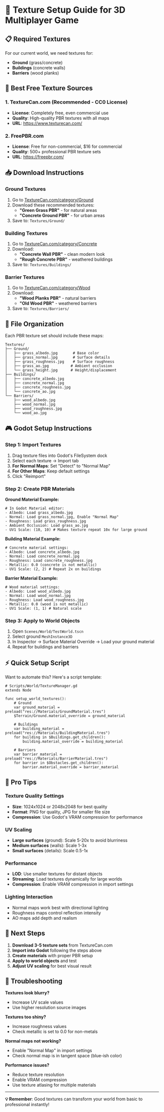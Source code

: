 # 🎨 **Texture Setup Guide for 3D Multiplayer Game**

## **📋 Required Textures**

For our current world, we need textures for:
- **Ground** (grass/concrete)
- **Buildings** (concrete walls)  
- **Barriers** (wood planks)

## **🔗 Best Free Texture Sources**

### **1. TextureCan.com (Recommended - CC0 License)**
- **License**: Completely free, even commercial use
- **Quality**: High-quality PBR textures with all maps
- **URL**: https://www.texturecan.com/

### **2. FreePBR.com**
- **License**: Free for non-commercial, $16 for commercial
- **Quality**: 500+ professional PBR texture sets
- **URL**: https://freepbr.com/

## **📥 Download Instructions**

### **Ground Textures**
1. Go to [TextureCan.com/category/Ground](https://www.texturecan.com/category/Ground/)
2. Download these recommended textures:
   - **"Green Grass PBR"** - for natural areas
   - **"Concrete Ground PBR"** - for urban areas
3. Save to: `Textures/Ground/`

### **Building Textures**  
1. Go to [TextureCan.com/category/Concrete](https://www.texturecan.com/category/Concrete/)
2. Download:
   - **"Concrete Wall PBR"** - clean modern look
   - **"Rough Concrete PBR"** - weathered buildings
3. Save to: `Textures/Buildings/`

### **Barrier Textures**
1. Go to [TextureCan.com/category/Wood](https://www.texturecan.com/category/Wood/)
2. Download:
   - **"Wood Planks PBR"** - natural barriers
   - **"Old Wood PBR"** - weathered barriers
3. Save to: `Textures/Barriers/`

## **📁 File Organization**

Each PBR texture set should include these maps:
```
Textures/
├── Ground/
│   ├── grass_albedo.jpg       # Base color
│   ├── grass_normal.jpg       # Surface details
│   ├── grass_roughness.jpg    # Surface roughness
│   ├── grass_ao.jpg          # Ambient occlusion
│   └── grass_height.jpg      # Height/displacement
├── Buildings/
│   ├── concrete_albedo.jpg
│   ├── concrete_normal.jpg
│   ├── concrete_roughness.jpg
│   └── concrete_ao.jpg
└── Barriers/
    ├── wood_albedo.jpg
    ├── wood_normal.jpg
    ├── wood_roughness.jpg
    └── wood_ao.jpg
```

## **🎮 Godot Setup Instructions**

### **Step 1: Import Textures**
1. Drag texture files into Godot's FileSystem dock
2. Select each texture → Import tab
3. **For Normal Maps**: Set "Detect" to "Normal Map"
4. **For Other Maps**: Keep default settings
5. Click "Reimport"

### **Step 2: Create PBR Materials**

**Ground Material Example:**
```gdscript
# In Godot Material editor:
- Albedo: Load grass_albedo.jpg
- Normal: Load grass_normal.jpg, Enable "Normal Map"
- Roughness: Load grass_roughness.jpg
- Ambient Occlusion: Load grass_ao.jpg
- UV1 Scale: (10, 10) # Makes texture repeat 10x for large ground
```

**Building Material Example:**
```gdscript
# Concrete material settings:
- Albedo: Load concrete_albedo.jpg  
- Normal: Load concrete_normal.jpg
- Roughness: Load concrete_roughness.jpg
- Metallic: 0.0 (concrete is not metallic)
- UV1 Scale: (2, 2) # Repeat 2x on buildings
```

**Barrier Material Example:**
```gdscript
# Wood material settings:
- Albedo: Load wood_albedo.jpg
- Normal: Load wood_normal.jpg  
- Roughness: Load wood_roughness.jpg
- Metallic: 0.0 (wood is not metallic)
- UV1 Scale: (1, 1) # Natural scale
```

### **Step 3: Apply to World Objects**

1. Open `Scenes/World/TestWorld.tscn`
2. Select ground `MeshInstance3D`
3. In Inspector → Surface Material Override → Load your ground material
4. Repeat for buildings and barriers

## **⚡ Quick Setup Script**

Want to automate this? Here's a script template:

```gdscript
# Scripts/World/TextureManager.gd
extends Node

func setup_world_textures():
    # Ground
    var ground_material = preload("res://Materials/GroundMaterial.tres")
    $Terrain/Ground.material_override = ground_material
    
    # Buildings  
    var building_material = preload("res://Materials/BuildingMaterial.tres")
    for building in $Buildings.get_children():
        building.material_override = building_material
    
    # Barriers
    var barrier_material = preload("res://Materials/BarrierMaterial.tres")
    for barrier in $Obstacles.get_children():
        barrier.material_override = barrier_material
```

## **🎨 Pro Tips**

### **Texture Quality Settings**
- **Size**: 1024x1024 or 2048x2048 for best quality
- **Format**: PNG for quality, JPG for smaller file size
- **Compression**: Use Godot's VRAM compression for performance

### **UV Scaling**
- **Large surfaces** (ground): Scale 5-20x to avoid blurriness
- **Medium surfaces** (walls): Scale 1-3x  
- **Small surfaces** (details): Scale 0.5-1x

### **Performance**
- **LOD**: Use smaller textures for distant objects
- **Streaming**: Load textures dynamically for large worlds
- **Compression**: Enable VRAM compression in import settings

### **Lighting Interaction**
- Normal maps work best with directional lighting
- Roughness maps control reflection intensity
- AO maps add depth and realism

## **🚀 Next Steps**

1. **Download 3-5 texture sets** from TextureCan.com
2. **Import into Godot** following the steps above
3. **Create materials** with proper PBR setup
4. **Apply to world objects** and test
5. **Adjust UV scaling** for best visual result

## **🔧 Troubleshooting**

**Textures look blurry?**
- Increase UV scale values
- Use higher resolution source images

**Textures too shiny?**
- Increase roughness values
- Check metallic is set to 0.0 for non-metals

**Normal maps not working?**
- Enable "Normal Map" in import settings
- Check normal map is in tangent space (blue-ish color)

**Performance issues?**
- Reduce texture resolution
- Enable VRAM compression
- Use texture atlasing for multiple materials

---

**💡 Remember**: Good textures can transform your world from basic to professional instantly! 